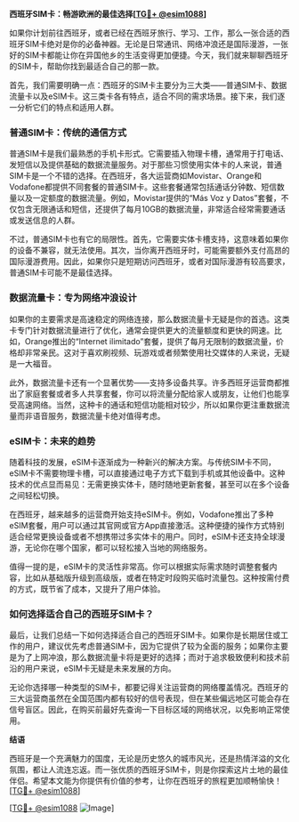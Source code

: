 **西班牙SIM卡：畅游欧洲的最佳选择[[TG💪+ @esim1088](https://t.me/s/esim1088)]**

如果你计划前往西班牙，或者已经在西班牙旅行、学习、工作，那么一张合适的西班牙SIM卡绝对是你的必备神器。无论是日常通讯、网络冲浪还是国际漫游，一张好的SIM卡都能让你在异国他乡的生活变得更加便捷。今天，我们就来聊聊西班牙的SIM卡，帮助你找到最适合自己的那一款。

首先，我们需要明确一点：西班牙的SIM卡主要分为三大类——普通SIM卡、数据流量卡以及eSIM卡。这三类卡各有特点，适合不同的需求场景。接下来，我们逐一分析它们的特点和适用人群。

### **普通SIM卡：传统的通信方式**

普通SIM卡是我们最熟悉的手机卡形式。它需要插入物理卡槽，通常用于打电话、发短信以及提供基础的数据流量服务。对于那些习惯使用实体卡的人来说，普通SIM卡是一个不错的选择。在西班牙，各大运营商如Movistar、Orange和Vodafone都提供不同套餐的普通SIM卡。这些套餐通常包括通话分钟数、短信数量以及一定额度的数据流量。例如，Movistar提供的“Más Voz y Datos”套餐，不仅包含无限通话和短信，还提供了每月10GB的数据流量，非常适合经常需要通话或发送信息的人群。

不过，普通SIM卡也有它的局限性。首先，它需要实体卡槽支持，这意味着如果你的设备不兼容，就无法使用。其次，当你离开西班牙时，可能需要额外支付高昂的国际漫游费用。因此，如果你只是短期访问西班牙，或者对国际漫游有较高要求，普通SIM卡可能不是最佳选择。

### **数据流量卡：专为网络冲浪设计**

如果你的主要需求是高速稳定的网络连接，那么数据流量卡无疑是你的首选。这类卡专门针对数据流量进行了优化，通常会提供更大的流量额度和更快的网速。比如，Orange推出的“Internet ilimitado”套餐，提供了每月无限制的数据流量，价格却非常亲民。这对于喜欢刷视频、玩游戏或者频繁使用社交媒体的人来说，无疑是一大福音。

此外，数据流量卡还有一个显著优势——支持多设备共享。许多西班牙运营商都推出了家庭套餐或者多人共享套餐，你可以将流量分配给家人或朋友，让他们也能享受高速网络。当然，这种卡的通话和短信功能相对较少，所以如果你更注重数据流量而非语音服务，数据流量卡绝对值得考虑。

### **eSIM卡：未来的趋势**

随着科技的发展，eSIM卡逐渐成为一种新兴的解决方案。与传统SIM卡不同，eSIM卡不需要物理卡槽，可以直接通过电子方式下载到手机或其他设备中。这种技术的优点显而易见：无需更换实体卡，随时随地更新套餐，甚至可以在多个设备之间轻松切换。

在西班牙，越来越多的运营商开始支持eSIM卡。例如，Vodafone推出了多种eSIM套餐，用户可以通过其官网或官方App直接激活。这种便捷的操作方式特别适合经常更换设备或者不想携带过多实体卡的用户。同时，eSIM卡还支持全球漫游，无论你在哪个国家，都可以轻松接入当地的网络服务。

值得一提的是，eSIM卡的灵活性非常高。你可以根据实际需求随时调整套餐内容，比如从基础版升级到高级版，或者在特定时段购买临时流量包。这种按需付费的方式，既节省了成本，又提升了用户体验。

### **如何选择适合自己的西班牙SIM卡？**

最后，让我们总结一下如何选择适合自己的西班牙SIM卡。如果你是长期居住或工作的用户，建议优先考虑普通SIM卡，因为它提供了较为全面的服务；如果你主要是为了上网冲浪，那么数据流量卡将是更好的选择；而对于追求极致便利和技术前沿的用户来说，eSIM卡无疑是未来发展的方向。

无论你选择哪一种类型的SIM卡，都要记得关注运营商的网络覆盖情况。西班牙的三大运营商虽然在全国范围内都有较好的信号表现，但在某些偏远地区可能会存在信号盲区。因此，在购买前最好先查询一下目标区域的网络状况，以免影响正常使用。

**结语**

西班牙是一个充满魅力的国度，无论是历史悠久的城市风光，还是热情洋溢的文化氛围，都让人流连忘返。而一张优质的西班牙SIM卡，则是你探索这片土地的最佳伴侣。希望本文能为你提供有价值的参考，让你在西班牙的旅程更加顺畅愉快！[[TG💪+ @esim1088](https://t.me/s/esim1088)]

[[TG💪+ @esim1088](https://t.me/s/esim1088) ![Image](https://i.postimg.cc/4NQfJmqS/Snipaste-2025-05-13-00-14-12.png)]